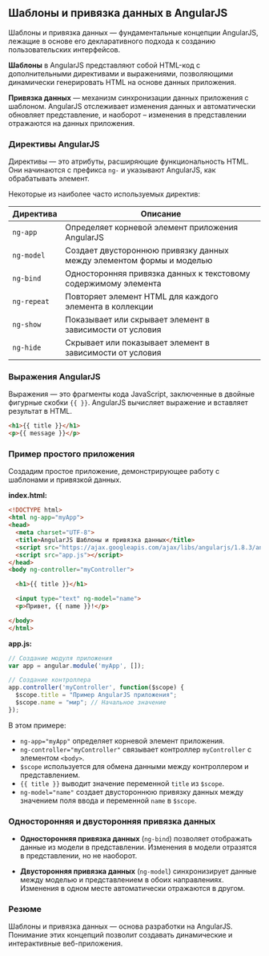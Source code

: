 ## Шаблоны и привязка данных в AngularJS

Шаблоны и привязка данных — фундаментальные концепции AngularJS, лежащие в основе его декларативного подхода к созданию пользовательских интерфейсов. 

**Шаблоны** в AngularJS представляют собой HTML-код с дополнительными  директивами и выражениями, позволяющими динамически генерировать HTML на основе данных приложения. 

**Привязка данных** — механизм синхронизации данных приложения с шаблоном.  AngularJS отслеживает изменения данных и автоматически обновляет представление, и наоборот – изменения в представлении отражаются на данных приложения.

### Директивы AngularJS

Директивы — это атрибуты, расширяющие функциональность HTML. Они начинаются с префикса `ng-` и указывают AngularJS, как обрабатывать элемент. 

Некоторые из наиболее часто используемых директив:

| Директива        | Описание                                                        |
|-----------------|-------------------------------------------------------------------|
| `ng-app`         | Определяет корневой элемент приложения AngularJS                 |
| `ng-model`      | Создает двустороннюю привязку данных между элементом формы и моделью |
| `ng-bind`       | Односторонняя привязка данных к текстовому содержимому элемента  |
| `ng-repeat`     | Повторяет элемент HTML для каждого элемента в коллекции         |
| `ng-show`       | Показывает или скрывает элемент в зависимости от условия         |
| `ng-hide`       | Скрывает или показывает элемент в зависимости от условия          |

### Выражения AngularJS

Выражения — это фрагменты кода JavaScript, заключенные в двойные фигурные скобки `{{ }}`. AngularJS вычисляет выражение и вставляет результат в HTML.

```html
<h1>{{ title }}</h1> 
<p>{{ message }}</p>
```

### Пример простого приложения

Создадим простое приложение, демонстрирующее работу с шаблонами и привязкой данных. 

**index.html:**

```html
<!DOCTYPE html>
<html ng-app="myApp">
<head>
  <meta charset="UTF-8">
  <title>AngularJS Шаблоны и привязка данных</title>
  <script src="https://ajax.googleapis.com/ajax/libs/angularjs/1.8.3/angular.min.js"></script>
  <script src="app.js"></script> 
</head>
<body ng-controller="myController"> 

  <h1>{{ title }}</h1>

  <input type="text" ng-model="name">
  <p>Привет, {{ name }}!</p>

</body>
</html>
```

**app.js:**

```javascript
// Создание модуля приложения
var app = angular.module('myApp', []);

// Создание контроллера
app.controller('myController', function($scope) {
  $scope.title = "Пример AngularJS приложения";
  $scope.name = "мир"; // Начальное значение
});
```

В этом примере:

* `ng-app="myApp"` определяет корневой элемент приложения.
* `ng-controller="myController"` связывает контроллер `myController` с элементом `<body>`.
* `$scope` используется для обмена данными между контроллером и представлением.
* `{{ title }}` выводит значение переменной `title` из `$scope`.
* `ng-model="name"` создает двустороннюю привязку данных между значением поля ввода и переменной `name` в `$scope`.

### Односторонняя и двусторонняя привязка данных

* **Односторонняя привязка данных** (`ng-bind`) позволяет отображать данные из модели в представлении. Изменения в модели отразятся в представлении, но не наоборот.

* **Двусторонняя привязка данных** (`ng-model`) синхронизирует данные между моделью и представлением в обоих направлениях. Изменения в одном месте автоматически отражаются в другом.

### Резюме

Шаблоны и привязка данных — основа разработки на AngularJS. Понимание этих концепций позволит создавать динамические и интерактивные веб-приложения. 
